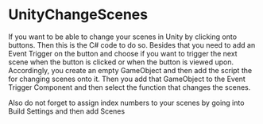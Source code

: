 # UnityChangeScenes

If you want to be able to change your scenes in Unity by clicking onto buttons. Then this is the C# code to do so.
Besides that you need to add an Event Trigger on the button and choose if you want to trigger the next scene when the button is clicked or when the button is viewed upon.
Accordingly, you create an empty GameObject and then add the script the for changing scenes onto it. Then you add that GameObject to the Event Trigger Component and then select the function that changes the scenes.

Also do not forget to assign index numbers to your scenes by going into Build Settings and then add Scenes
